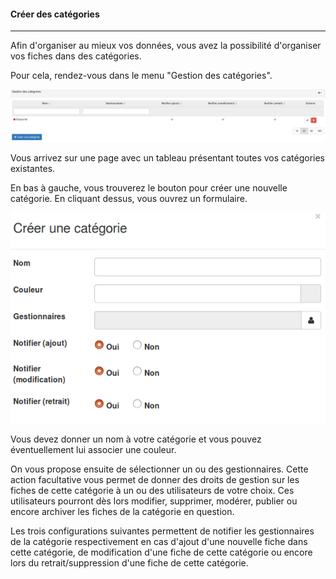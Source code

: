 #### Créer des catégories

---

Afin d'organiser au mieux vos données, vous avez la possibilité d'organiser vos fiches dans des catégories.

Pour cela, rendez-vous dans le menu "Gestion des catégories".

![](images/clacoform-fig23.png)

Vous arrivez sur une page avec un tableau présentant toutes vos catégories existantes.

En bas à gauche, vous trouverez le bouton pour créer une nouvelle catégorie. En cliquant dessus, vous ouvrez un formulaire.

![](images/clacoform-fig24.png)

Vous devez donner un nom à votre catégorie et vous pouvez éventuellement lui associer une couleur.

On vous propose ensuite de sélectionner un ou des gestionnaires. Cette action facultative vous permet de donner des droits de gestion sur les fiches de cette catégorie à un ou des utilisateurs de votre choix. Ces utilisateurs pourront dès lors modifier, supprimer, modérer, publier ou encore archiver les fiches de la catégorie en question.

Les trois configurations suivantes permettent de notifier les gestionnaires de la catégorie respectivement en cas d'ajout d'une nouvelle fiche dans cette catégorie, de modification d'une fiche de cette catégorie ou encore lors du retrait/suppression d'une fiche de cette catégorie.

